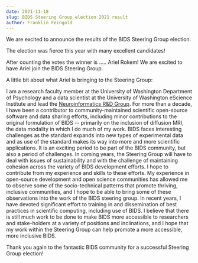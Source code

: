 ```yaml
---
date: 2021-11-18
slug: BIDS Steering Group election 2021 result
author: Franklin Feingold
---
```




We are excited to announce the results of the BIDS Steering Group election.



The election was fierce this year with many excellent candidates!

After counting the votes the winner is ..... Ariel Rokem! We are excited to have Ariel join the BIDS Steering Group.

A little bit about what Ariel is bringing to the Steering Group:

I am a research faculty member at the University of Washington Department of Psychology and a data scientist at the University of Washington eScience Institute and lead the [Neuroinformatics R&D Group](https://neuroinformatics.uw.edu/). For more than a decade, I have been a contributor to community-maintained scientific open-source software and data sharing efforts, including minor contributions to the original formulation of BIDS  -- primarily on the inclusion of diffusion MRI, the data modality in which I do much of my work. BIDS faces interesting challenges as the standard expands into new types of experimental data and as use of the standard makes its way into more and more scientific applications. It is an exciting period to be part of the BIDS community, but also a period of challenges. In coming years, the Steering Group will have to deal with issues of sustainability and with the challenge of maintaining cohesion across the variety of BIDS development efforts. I hope to contribute from my experience and skills to these efforts. My experience in open-source development and open science communities has allowed me to observe some of the socio-technical patterns that promote thriving, inclusive communities, and I hope to be able to bring some of these observations into the work of the BIDS steering group. In recent years, I have devoted significant effort to training in and dissemination of best practices in scientific computing, including use of BIDS. I believe that there is still much work to be done to make BIDS more accessible to researchers and stake-holders at a variety of positions and inclinations, and I hope that my work within the Steering Group can help promote a more accessible, more inclusive BIDS.

Thank you again to the fantastic BIDS community for a successful Steering Group election!
